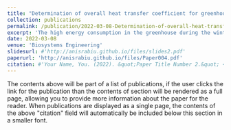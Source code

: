 ```yaml
---
title: "Determination of overall heat transfer coefficient for greenhouse energy-saving screen using Trnsys and hotbox"
collection: publications
permalink: /publication/2022-03-08-Determination-of-overall-heat-transfer-coefficient-for-greenhouse-energy--saving-screen-using-Trnsys-and-hotbox
excerpt: 'The high energy consumption in the greenhouse during the winter season necessitates the development of various thermal screens for energy-saving purposes. However, there is limited data on the precise properties of thermal screens, while little research has investigated a methodological approach for measuring the screen's energy-saving capacity for.'
date: 2022-03-08
venue: 'Biosystems Engineering'
slidesurl: #'http://anisrabiu.github.io/files/slides2.pdf'
paperurl: 'http://anisrabiu.github.io/files/Paper004.pdf'
citation: #'Your Name, You. (2022). &quot;Paper Title Number 2.&quot; <i>Journal 1</i>. 1(2).'
---
```


The contents above will be part of a list of publications, if the user clicks the link for the publication than the contents of section will be rendered as a full page, allowing you to provide more information about the paper for the reader. When publications are displayed as a single page, the contents of the above "citation" field will automatically be included below this section in a smaller font.
